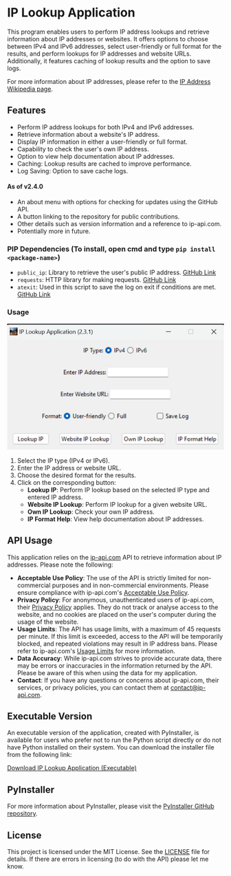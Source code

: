 # IP Lookup Application

This program enables users to perform IP address lookups and retrieve information about IP addresses or websites. It offers options to choose between IPv4 and IPv6 addresses, select user-friendly or full format for the results, and perform lookups for IP addresses and website URLs. Additionally, it features caching of lookup results and the option to save logs.

For more information about IP addresses, please refer to the [IP Address Wikipedia page](https://en.wikipedia.org/wiki/IP_address).

## Features
- Perform IP address lookups for both IPv4 and IPv6 addresses.
- Retrieve information about a website's IP address.
- Display IP information in either a user-friendly or full format.
- Capability to check the user's own IP address.
- Option to view help documentation about IP addresses.
- Caching: Lookup results are cached to improve performance.
- Log Saving: Option to save cache logs.

#### As of v2.4.0
- An about menu with options for checking for updates using the GitHub API.
- A button linking to the repository for public contributions.
- Other details such as version information and a reference to ip-api.com.
- Potentially more in future.

### PIP Dependencies (To install, open cmd and type `pip install <package-name>`)
- `public_ip`: Library to retrieve the user's public IP address. [GitHub Link](https://github.com/vterron/public-ip)
- `requests`: HTTP library for making requests. [GitHub Link](https://github.com/psf/requests)
- `atexit`: Used in this script to save the log on exit if conditions are met. [GitHub Link](https://github.com/python/cpython/blob/main/Modules%2Fatexitmodule.c)

### Usage
![Screenshot of application](README_Images/GUI_Image.png)
1. Select the IP type (IPv4 or IPv6).
2. Enter the IP address or website URL.
3. Choose the desired format for the results.
4. Click on the corresponding button:
    - **Lookup IP**: Perform IP lookup based on the selected IP type and entered IP address.
    - **Website IP Lookup**: Perform IP lookup for a given website URL.
    - **Own IP Lookup**: Check your own IP address.
    - **IP Format Help**: View help documentation about IP addresses.

## API Usage
This application relies on the [ip-api.com](http://ip-api.com) API to retrieve information about IP addresses. Please note the following:
- **Acceptable Use Policy**: The use of the API is strictly limited for non-commercial purposes and in non-commercial environments. Please ensure compliance with ip-api.com's [Acceptable Use Policy](https://ip-api.com/docs/legal#acceptable-use).
- **Privacy Policy**: For anonymous, unauthenticated users of ip-api.com, their [Privacy Policy](https://ip-api.com/docs/legal#privacy-policy) applies. They do not track or analyse access to the website, and no cookies are placed on the user's computer during the usage of the website.
- **Usage Limits**: The API has usage limits, with a maximum of 45 requests per minute. If this limit is exceeded, access to the API will be temporarily blocked, and repeated violations may result in IP address bans. Please refer to ip-api.com's [Usage Limits](https://ip-api.com/docs/legal#usage-limits) for more information.
- **Data Accuracy**: While ip-api.com strives to provide accurate data, there may be errors or inaccuracies in the information returned by the API. Please be aware of this when using the data for my application.
- **Contact**: If you have any questions or concerns about ip-api.com, their services, or privacy policies, you can contact them at contact@ip-api.com.

## Executable Version

An executable version of the application, created with PyInstaller, is available for users who prefer not to run the Python script directly or do not have Python installed on their system. You can download the installer file from the following link:

[Download IP Lookup Application (Executable)](exe_version/)

## PyInstaller
For more information about PyInstaller, please visit the [PyInstaller GitHub repository](https://github.com/pyinstaller/pyinstaller).

## License
This project is licensed under the MIT License. See the [LICENSE](LICENSE) file for details. If there are errors in licensing (to do with the API) please let me know.

